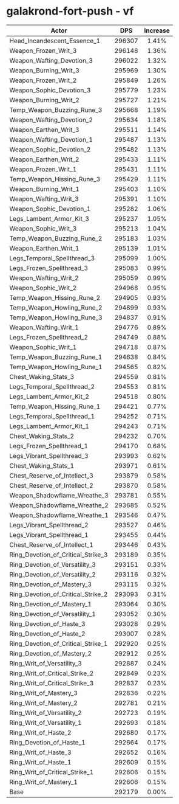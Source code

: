 # galakrond-fort-push - vf
| Actor | DPS | Increase |
|---|:---:|:---:|
|Head_Incandescent_Essence_1|296307|1.41%|
|Weapon_Frozen_Writ_3|296148|1.36%|
|Weapon_Wafting_Devotion_3|296022|1.32%|
|Weapon_Burning_Writ_3|295969|1.30%|
|Weapon_Frozen_Writ_2|295849|1.26%|
|Weapon_Sophic_Devotion_3|295779|1.23%|
|Weapon_Burning_Writ_2|295727|1.21%|
|Temp_Weapon_Buzzing_Rune_3|295668|1.19%|
|Weapon_Wafting_Devotion_2|295634|1.18%|
|Weapon_Earthen_Writ_3|295511|1.14%|
|Weapon_Wafting_Devotion_1|295487|1.13%|
|Weapon_Sophic_Devotion_2|295482|1.13%|
|Weapon_Earthen_Writ_2|295433|1.11%|
|Weapon_Frozen_Writ_1|295431|1.11%|
|Temp_Weapon_Hissing_Rune_3|295429|1.11%|
|Weapon_Burning_Writ_1|295403|1.10%|
|Weapon_Wafting_Writ_3|295391|1.10%|
|Weapon_Sophic_Devotion_1|295282|1.06%|
|Legs_Lambent_Armor_Kit_3|295237|1.05%|
|Weapon_Sophic_Writ_3|295213|1.04%|
|Temp_Weapon_Buzzing_Rune_2|295183|1.03%|
|Weapon_Earthen_Writ_1|295139|1.01%|
|Legs_Temporal_Spellthread_3|295099|1.00%|
|Legs_Frozen_Spellthread_3|295083|0.99%|
|Weapon_Wafting_Writ_2|295059|0.99%|
|Weapon_Sophic_Writ_2|294968|0.95%|
|Temp_Weapon_Hissing_Rune_2|294905|0.93%|
|Temp_Weapon_Howling_Rune_2|294899|0.93%|
|Temp_Weapon_Howling_Rune_3|294837|0.91%|
|Weapon_Wafting_Writ_1|294776|0.89%|
|Legs_Frozen_Spellthread_2|294749|0.88%|
|Weapon_Sophic_Writ_1|294718|0.87%|
|Temp_Weapon_Buzzing_Rune_1|294638|0.84%|
|Temp_Weapon_Howling_Rune_1|294565|0.82%|
|Chest_Waking_Stats_3|294559|0.81%|
|Legs_Temporal_Spellthread_2|294553|0.81%|
|Legs_Lambent_Armor_Kit_2|294518|0.80%|
|Temp_Weapon_Hissing_Rune_1|294421|0.77%|
|Legs_Temporal_Spellthread_1|294252|0.71%|
|Legs_Lambent_Armor_Kit_1|294243|0.71%|
|Chest_Waking_Stats_2|294232|0.70%|
|Legs_Frozen_Spellthread_1|294170|0.68%|
|Legs_Vibrant_Spellthread_3|293993|0.62%|
|Chest_Waking_Stats_1|293971|0.61%|
|Chest_Reserve_of_Intellect_3|293879|0.58%|
|Chest_Reserve_of_Intellect_2|293870|0.58%|
|Weapon_Shadowflame_Wreathe_3|293781|0.55%|
|Weapon_Shadowflame_Wreathe_2|293685|0.52%|
|Weapon_Shadowflame_Wreathe_1|293546|0.47%|
|Legs_Vibrant_Spellthread_2|293527|0.46%|
|Legs_Vibrant_Spellthread_1|293455|0.44%|
|Chest_Reserve_of_Intellect_1|293446|0.43%|
|Ring_Devotion_of_Critical_Strike_3|293189|0.35%|
|Ring_Devotion_of_Versatility_3|293151|0.33%|
|Ring_Devotion_of_Versatility_2|293116|0.32%|
|Ring_Devotion_of_Mastery_3|293115|0.32%|
|Ring_Devotion_of_Critical_Strike_2|293093|0.31%|
|Ring_Devotion_of_Mastery_1|293064|0.30%|
|Ring_Devotion_of_Versatility_1|293052|0.30%|
|Ring_Devotion_of_Haste_3|293028|0.29%|
|Ring_Devotion_of_Haste_2|293007|0.28%|
|Ring_Devotion_of_Critical_Strike_1|292920|0.25%|
|Ring_Devotion_of_Mastery_2|292912|0.25%|
|Ring_Writ_of_Versatility_3|292887|0.24%|
|Ring_Writ_of_Critical_Strike_2|292849|0.23%|
|Ring_Writ_of_Critical_Strike_3|292837|0.23%|
|Ring_Writ_of_Mastery_3|292836|0.22%|
|Ring_Writ_of_Mastery_2|292781|0.21%|
|Ring_Writ_of_Versatility_2|292723|0.19%|
|Ring_Writ_of_Versatility_1|292693|0.18%|
|Ring_Writ_of_Haste_2|292680|0.17%|
|Ring_Devotion_of_Haste_1|292664|0.17%|
|Ring_Writ_of_Haste_3|292652|0.16%|
|Ring_Writ_of_Haste_1|292609|0.15%|
|Ring_Writ_of_Critical_Strike_1|292606|0.15%|
|Ring_Writ_of_Mastery_1|292606|0.15%|
|Base|292179|0.00%|
